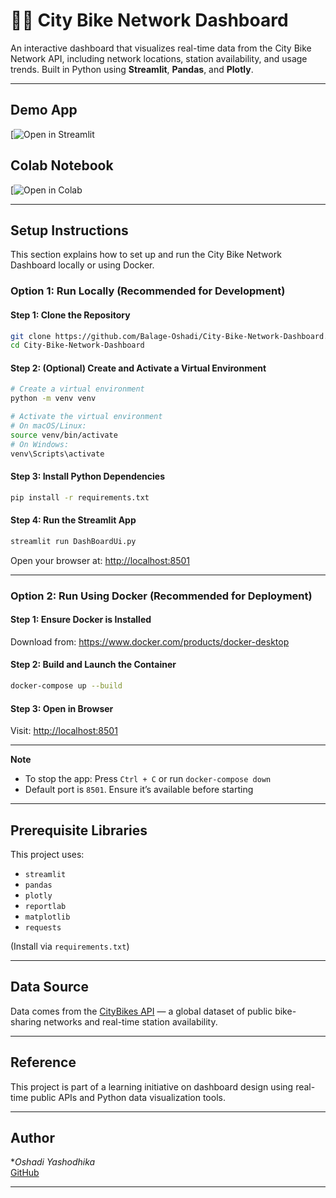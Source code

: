 # 🚴‍♂️ City Bike Network Dashboard

An interactive dashboard that visualizes real-time data from the City Bike Network API, including network locations, station availability, and usage trends. Built in Python using **Streamlit**, **Pandas**, and **Plotly**.

---

## Demo App

[![Open in Streamlit](https://city-bike-network-dashboard.streamlit.app)

##  Colab Notebook

[![Open in Colab](https://colab.research.google.com/drive/1ouTfjPPlq0q2lGc0DnG8nrX3M7bednw4?usp=sharing)

---

##  Setup Instructions

This section explains how to set up and run the City Bike Network Dashboard locally or using Docker.

###  Option 1: Run Locally (Recommended for Development)

#### Step 1: Clone the Repository
```bash
git clone https://github.com/Balage-Oshadi/City-Bike-Network-Dashboard.git
cd City-Bike-Network-Dashboard
```

#### Step 2: (Optional) Create and Activate a Virtual Environment
```bash
# Create a virtual environment
python -m venv venv

# Activate the virtual environment
# On macOS/Linux:
source venv/bin/activate
# On Windows:
venv\Scripts\activate
```

#### Step 3: Install Python Dependencies
```bash
pip install -r requirements.txt
```

#### Step 4: Run the Streamlit App
```bash
streamlit run DashBoardUi.py
```

Open your browser at: [http://localhost:8501](http://localhost:8501)

---

###  Option 2: Run Using Docker (Recommended for Deployment)

#### Step 1: Ensure Docker is Installed  
Download from: https://www.docker.com/products/docker-desktop

#### Step 2: Build and Launch the Container
```bash
docker-compose up --build
```

#### Step 3: Open in Browser
Visit: [http://localhost:8501](http://localhost:8501)

---

 **Note**
- To stop the app: Press `Ctrl + C` or run `docker-compose down`
- Default port is `8501`. Ensure it’s available before starting

---

##  Prerequisite Libraries

This project uses:
- `streamlit`
- `pandas`
- `plotly`
- `reportlab`
- `matplotlib`
- `requests`

(Install via `requirements.txt`)

---

##  Data Source

Data comes from the [CityBikes API](http://api.citybik.es/v2/) — a global dataset of public bike-sharing networks and real-time station availability.

---

##  Reference

This project is part of a learning initiative on dashboard design using real-time public APIs and Python data visualization tools.

---

##  Author

**Oshadi Yashodhika*  
[GitHub](https://github.com/Balage-Oshadi)

---
